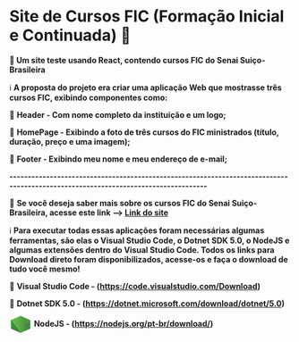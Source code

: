 # Site de Cursos FIC (Formação Inicial e Continuada) :open_file_folder:
 **:bookmark_tabs: Um site teste usando React, contendo cursos FIC do Senai Suiço-Brasileira**
 
 :information_source: **A proposta do projeto era criar uma aplicação Web que mostrasse três cursos FIC, exibindo componentes como:**
 
 :pushpin: **Header - Com nome completo da instituição e um logo;**
 
 :pushpin: **HomePage - Exibindo a foto de três cursos do FIC ministrados (título, duração, preço e uma imagem);**
 
 :pushpin: **Footer - Exibindo meu nome e meu endereço de e-mail;**
 
 **----------------------------------------------------------------------------------------------------------------------------------**

 
 :newspaper: **Se você deseja saber mais sobre os cursos FIC do Senai Suiço-Brasileira, acesse este link --> [Link do site](https://suicobrasileira.sp.senai.br/cursos/13/624/formacao-inicial-e-continuada?Parent=623)**

:information_source: **Para executar todas essas aplicações foram necessárias algumas ferramentas, são elas o Visual Studio Code, o Dotnet SDK 5.0, o NodeJS e algumas extensões dentro do Visual Studio Code. Todos os links para Download direto foram disponibilizados, acesse-os e faça o download de tudo você mesmo!**

:link: **Visual Studio Code - (https://code.visualstudio.com/Download)**

:link: **Dotnet SDK 5.0 - (https://dotnet.microsoft.com/download/dotnet/5.0)**

<img align="center" alt="icon-js" height="30" width="40" src="https://raw.githubusercontent.com/devicons/devicon/master/icons/nodejs/nodejs-original.svg" style="max-width:100%;"></img> **NodeJS - (https://nodejs.org/pt-br/download/)**
